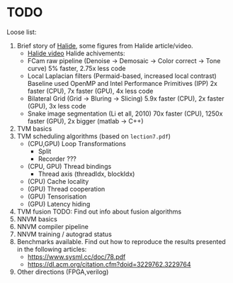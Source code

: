 TODO
====

Loose list:

 1. Brief story of [Halide](http://halide-lang.org/), some figures from Halide
    article/video.
     * [Halide video](https://youtu.be/3uiEyEKji0M)
    Halide achivements:
     * FCam raw pipeline (Denoise -> Demosaic -> Color correct -> Tone curve)
       5% faster, 2.75x less code
     * Local Laplacian filters (Permaid-based, increased local contrast)
       Baseline used OpenMP and Intel Performance Primitives (IPP)
       2x faster (CPU), 7x faster (GPU), 4x less code
     * Bilateral Grid (Grid -> Bluring -> Slicing)
       5.9x faster (CPU), 2x faster (GPU), 3x less code
     * Snake image segmentation (Li et all, 2010)
       70x faster (CPU), 1250x faster (GPU), 2x bigger (matlab -> C++)
 05. TVM basics
 10. TVM scheduling algorithms (based on `lection7.pdf`)
     * (CPU,GPU) Loop Transformations
        * Split
        * Recorder ???
     * (CPU, GPU) Thread bindings
        * Thread axis  (threadIdx, blockIdx)
     * (CPU) Cache locality
     * (GPU) Thread cooperation
     * (GPU) Tensorisation
     * (GPU) Latency hiding
 15. TVM fusion
     TODO: Find out info about fusion algorithms
 30. NNVM basics
 40. NNVM compiler pipeline
 45. NNVM training / autograd status
 50. Benchmarks available. Find out how to reproduce the results presented in
     the following articles:
     * https://www.sysml.cc/doc/78.pdf
     * https://dl.acm.org/citation.cfm?doid=3229762.3229764
 60. Other directions (FPGA,verilog)

